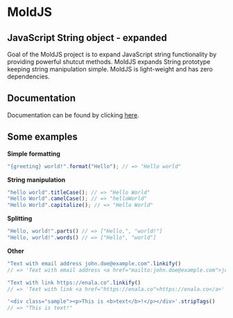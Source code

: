 # MoldJS

## JavaScript String object - expanded

Goal of the MoldJS project is to expand JavaScript string functionality by providing powerful shutcut methods. MoldJS expands String prototype keeping string manipulation simple. MoldJS is light-weight and has zero dependencies.

## Documentation

Documentation can be found by clicking [here](https://github.com/juhoen/moldjs/blob/master/DOCUMENTATION.md).

## Some examples

**Simple formatting**

```js
"{greeting} world!".format("Hello"); // => "Hello world"
```

**String manipulation**

```js
"hello world".titleCase(); // => "Hello World"
"Hello World".camelCase(); // => "helloWorld"
"Hello World".capitalize(); // => "Hello World"
```

**Splitting**
```js
"Hello, world!".parts() // => ["Hello,", "world!"]
"Hello, world!".words() // => ["Hello", "world"]
```

**Other**
```js
"Text with email address john.doe@example.com".linkify()
// => 'Text with email address <a href="mailto:john.doe@example.com">john.doe@example.com</a>'

"Text with link https://enala.co".linkify()
// => 'Text with link <a href="https://enala.co">https://enala.co</a>'

'<div class="sample"><p>This is <b>text</b>!</p></div>'.stripTags()
// => "This is text!"
```
